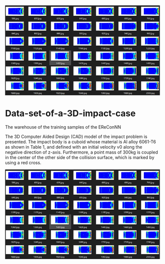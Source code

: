 ![](./impact_case.jpg)

# Data-set-of-a-3D-impact-case
The warehouse of the training samples of the EReConNN

The 3D Computer Aided Design (CAD) model of the impact problem is presented. The impact body is a cuboid whose material is Al alloy 6061-T6 as shown in Table 1, and defined with an initial velocity v0 along the negative direction of z-axis. Furthermore, a point mass of 300kg is coupled in the center of the other side of the collision surface, which is marked by using a red cross.

![](./impact_case.jpg)
